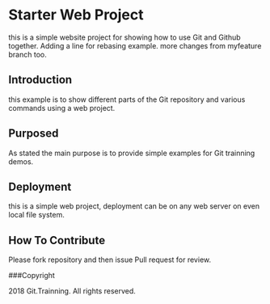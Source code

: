 # Starter Web Project

this is a simple website project for 
showing how to use Git and Github together.
Adding a line for rebasing example.
more changes from myfeature branch too.

## Introduction

this example is to show different parts 
of the Git repository and various commands using a web project.

## Purposed

As stated the main purpose is to 
provide simple examples for Git trainning demos.

## Deployment

this is a simple web project, deployment 
can be on any web server on even local 
file system.

## How To Contribute

Please fork repository and then issue Pull request for 
review.

###Copyright

2018 Git.Trainning. All rights reserved.